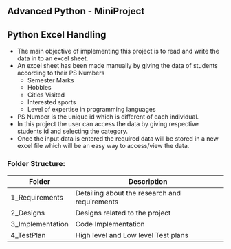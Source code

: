 ## Advanced Python - MiniProject
## Python Excel Handling
* The main objective of implementing this project is to read and write the data in to an excel sheet.
* An excel sheet has been made manually by giving the data of students according to their PS Numbers 
    * Semester Marks
    * Hobbies
    * Cities Visited
    * Interested sports
    * Level of expertise in programming languages
* PS Number is the unique id which is different of each individual.
* In this project the user can access the data by giving respective students id and selecting the category.
* Once the input data is entered the required data will be stored in a new excel file which will be an easy way to access/view the data.
### Folder Structure:
|Folder|Description|
|-------|----------|
|1_Requirements|Detailing about the research and requirements|
|2_Designs|Designs related to the project|
|3_Implementation|Code Implementation|
|4_TestPlan|High level and Low level Test plans|
